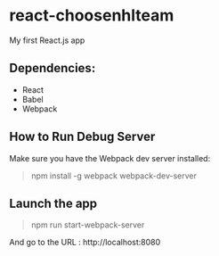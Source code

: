 # react-choosenhlteam
My first React.js app

## Dependencies:
* React
* Babel
* Webpack

## How to Run Debug Server

Make sure you have the Webpack dev server installed: 

> npm install -g webpack webpack-dev-server

## Launch the app

> npm run start-webpack-server

And go to the URL : http://localhost:8080
